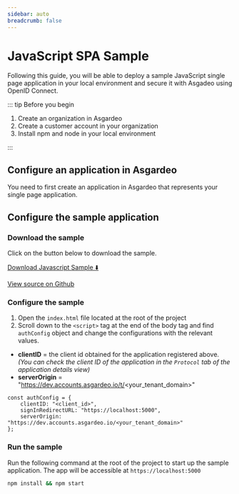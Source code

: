 ```yaml
---
sidebar: auto
breadcrumb: false
---
```


# JavaScript SPA Sample

Following this guide, you will be able to deploy a sample JavaScript single page application in your local environment and secure it with Asgadeo using OpenID Connect.

::: tip Before you begin

1. Create an organization in Asgardeo
2. Create a customer account in your organization
3. Install npm and node in your local environment

:::

## Configure an application in Asgardeo

You need to first create an application in Asgardeo that represents your single page application.

<CommonGuide guide='guides/fragments/configure-spa-in-asgardeo-for-sample.md'/>

## Configure the sample application

### Download the sample

Click on the button below to download the sample.

[Download Javascript Sample :arrow_down:](https://github.com/asgardeo/asgardeo-auth-spa-sdk/releases/download/v0.1.2/asgardeo-html-js-app.zip)

[View source on Github](https://github.com/asgardeo/asgardeo-auth-spa-sdk/tree/main/samples/asgardeo-html-js-app)

### Configure the sample

1. Open the `index.html` file located at the root of the project 
2. Scroll down to the `<script>` tag at the end of the body tag and find `authConfig` object and change the configurations with the relevant values.

- **clientID** = the client id obtained for the application registered above. _(You can check the client ID of the application in the `Protocol` tab of the application details view)_
- **serverOrigin** = "https://dev.accounts.asgardeo.io/t/<your_tenant_domain>"

``` HTML{2,4}
const authConfig = {
    clientID: "<client_id>",
    signInRedirectURL: "https://localhost:5000",
    serverOrigin: "https://dev.accounts.asgardeo.io/<your_tenant_domain>"
};
```

### Run the sample

Run the following command at the root of the project to start up the sample application. The app will be accessible at `https://localhost:5000` 

```bash
npm install && npm start
```
